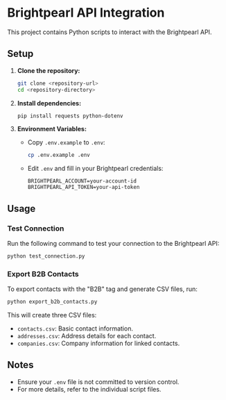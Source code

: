 # Brightpearl API Integration

This project contains Python scripts to interact with the Brightpearl API.

## Setup

1. **Clone the repository:**
   ```sh
   git clone <repository-url>
   cd <repository-directory>
   ```

2. **Install dependencies:**
   ```sh
   pip install requests python-dotenv
   ```

3. **Environment Variables:**
   - Copy `.env.example` to `.env`:
     ```sh
     cp .env.example .env
     ```
   - Edit `.env` and fill in your Brightpearl credentials:
     ```env
     BRIGHTPEARL_ACCOUNT=your-account-id
     BRIGHTPEARL_API_TOKEN=your-api-token
     ```

## Usage

### Test Connection
Run the following command to test your connection to the Brightpearl API:
```sh
python test_connection.py
```

### Export B2B Contacts
To export contacts with the "B2B" tag and generate CSV files, run:
```sh
python export_b2b_contacts.py
```
This will create three CSV files:
- `contacts.csv`: Basic contact information.
- `addresses.csv`: Address details for each contact.
- `companies.csv`: Company information for linked contacts.

## Notes
- Ensure your `.env` file is not committed to version control.
- For more details, refer to the individual script files.
